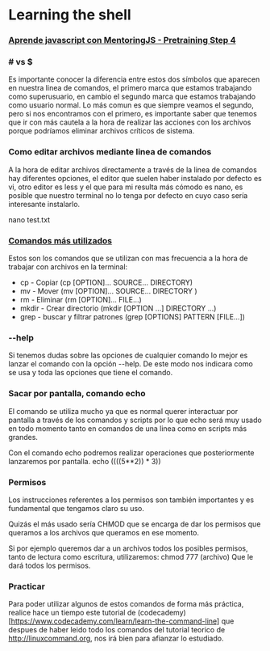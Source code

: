 
# Learning the shell

### [Aprende javascript con MentoringJS - Pretraining Step 4](http://mentoringjs.com)

### # vs $
Es importante conocer la diferencia entre estos dos símbolos que aparecen en nuestra linea de comandos, el primero marca que estamos trabajando como superusuario, en cambio el segundo marca que estamos trabajando como usuario normal. Lo más comun es que siempre veamos el segundo, pero si nos encontramos con el primero, es importante saber que tenemos que ir con más cautela a la hora de realizar las acciones con los archivos porque podríamos eliminar archivos críticos de sistema.

### Como editar archivos mediante linea de comandos
A la hora de editar archivos directamente a través de la linea de comandos hay diferentes opciones, el editor que suelen haber instalado por defecto es vi, otro editor es less y el que para mi resulta más cómodo es nano, es posible que nuestro terminal no lo tenga por defecto en cuyo caso sería interesante instalarlo. 

nano test.txt

### [Comandos más utilizados](https://www.computerhope.com/unix/urm.htm)

Estos son los comandos que se utilizan con mas frecuencia a la hora de trabajar con archivos en la terminal:

- cp - Copiar (cp [OPTION]... SOURCE... DIRECTORY)
- mv - Mover (mv [OPTION]... SOURCE... DIRECTORY )
- rm - Eliminar (rm [OPTION]... FILE...)
- mkdir - Crear directorio (mkdir [OPTION ...] DIRECTORY ...)
- grep - buscar y filtrar patrones (grep [OPTIONS] PATTERN [FILE...]) 

### --help

Si tenemos dudas sobre las opciones de cualquier comando lo mejor es lanzar el comando con la opción --help. De este modo nos indicara como se usa y toda las opciones que tiene el comando.

### Sacar por pantalla, comando echo

El comando se utiliza mucho ya que es normal querer interactuar por pantalla a través de los comandos y scripts por lo que echo será muy usado en todo momento tanto en comandos de una linea como en scripts más grandes.

Con el comando echo podremos realizar operaciones que posteriormente lanzaremos por pantalla.
echo $(($((5**2)) * 3))

### Permisos

Los instrucciones referentes a los permisos son también importantes y es fundamental que tengamos claro su uso.

Quizás el más usado sería CHMOD que se encarga de dar los permisos que queramos a los archivos que queramos en ese momento.

Si por ejemplo queremos dar a un archivos todos los posibles permisos, tanto de lectura como escritura, utilizaremos:
chmod 777 (archivo)
Que le dará todos los permisos.

### Practicar

Para poder utilizar algunos de estos comandos de forma más práctica, realice hace un tiempo este tutorial de (codecademy)[https://www.codecademy.com/learn/learn-the-command-line] que despues de haber leido todo los comandos del tutorial teorico de http://linuxcommand.org, nos irá bien para afianzar lo estudiado. 






